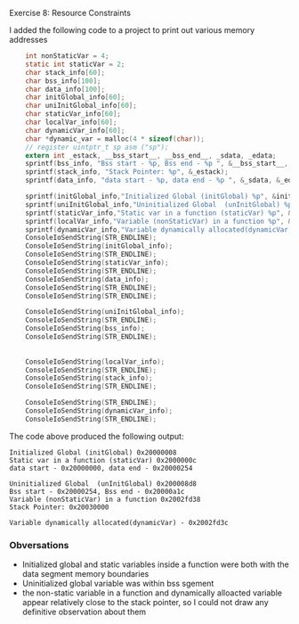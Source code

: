 
Exercise 8: Resource Constraints

I added the following code to a project to print out various memory addresses
```C
	int nonStaticVar = 4;
	static int staticVar = 2;
	char stack_info[60];
	char bss_info[100];
	char data_info[100];
	char initGlobal_info[60];
	char uniInitGlobal_info[60];
	char staticVar_info[60];
	char localVar_info[60];
	char dynamicVar_info[60];
	char *dynamic_var = malloc(4 * sizeof(char));
	// register uintptr_t sp asm ("sp");
	extern int _estack, __bss_start__, __bss_end__, _sdata, _edata;
	sprintf(bss_info, "Bss start - %p, Bss end - %p ", &__bss_start__, &__bss_end__);
    sprintf(stack_info, "Stack Pointer: %p", &_estack);
	sprintf(data_info, "data start - %p, data end - %p ", &_sdata, &_edata);

	sprintf(initGlobal_info,"Initialized Global (initGlobal) %p", &initGlobal);
	sprintf(uniInitGlobal_info,"Uninitialized Global  (unInitGlobal) %p", &unInitGlobal);
	sprintf(staticVar_info,"Static var in a function (staticVar) %p", &staticVar);
	sprintf(localVar_info,"Variable (nonStaticVar) in a function %p", &nonStaticVar);
	sprintf(dynamicVar_info,"Variable dynamically allocated(dynamicVar) - %p", &dynamic_var);
	ConsoleIoSendString(STR_ENDLINE);
	ConsoleIoSendString(initGlobal_info);
	ConsoleIoSendString(STR_ENDLINE);
	ConsoleIoSendString(staticVar_info);
	ConsoleIoSendString(STR_ENDLINE);
	ConsoleIoSendString(data_info);
	ConsoleIoSendString(STR_ENDLINE);
	ConsoleIoSendString(STR_ENDLINE);

	ConsoleIoSendString(uniInitGlobal_info);
	ConsoleIoSendString(STR_ENDLINE);
	ConsoleIoSendString(bss_info);
	ConsoleIoSendString(STR_ENDLINE);
	
	
	ConsoleIoSendString(localVar_info);
	ConsoleIoSendString(STR_ENDLINE);
	ConsoleIoSendString(stack_info);
	ConsoleIoSendString(STR_ENDLINE);

	ConsoleIoSendString(STR_ENDLINE);
	ConsoleIoSendString(dynamicVar_info);
	ConsoleIoSendString(STR_ENDLINE);
```

The code above produced the following output:

```
Initialized Global (initGlobal) 0x20000008
Static var in a function (staticVar) 0x2000000c
data start - 0x20000000, data end - 0x20000254

Uninitialized Global  (unInitGlobal) 0x200008d8
Bss start - 0x20000254, Bss end - 0x20000a1c
Variable (nonStaticVar) in a function 0x2002fd38
Stack Pointer: 0x20030000

Variable dynamically allocated(dynamicVar) - 0x2002fd3c
```

### Obversations

* Initialized global and static variables inside a function were both with the data segment memory boundaries
* Uninitialized global variable was within bss sgement
* the non-static variable in a function and dynamically alloacted variable appear relatively close to the stack pointer, so I could not draw any definitive observation about them